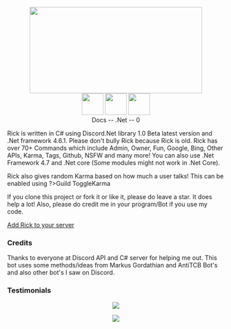 <p align="center">
<img src="https://exceptiondev.github.io/Docs/_media/rick.png" height="200" width="400"/>
<br><a href="https://exceptiondev.github.io/Docs" target="_blank">
<img src="https://exceptiondev.github.io/media/Icons/Book.png" width="50" height="50"></a>

<a href="https://www.microsoft.com/net/download" target="_blank">
<img src="https://exceptiondev.github.io/media/Icons/Cmd.png" width="50" height="50"></a>

<img src="https://exceptiondev.github.io/media/Icons/Bugs.png" width="50" height="50">
</br>
Docs -- .Net -- 0
<br>
</p>

Rick is written in C# using Discord.Net library 1.0 Beta latest version and .Net framework 4.6.1. Please don't bully Rick because Rick is old. Rick has over 70+ Commands which include Admin, Owner, Fun, Google, Bing, Other APIs, Karma, Tags, Github, NSFW and many more! You can also use .Net Framework 4.7 and .Net core (Some modules might not work in .Net Core).

Rick also gives random Karma based on how much a user talks! This can be enabled using ?>Guild ToggleKarma

If you clone this project or fork it or like it, please do leave a star. It does help a lot! Also, please do credit me in your program/Bot if you use my code.

[Add Rick to your server](https://discordapp.com/oauth2/authorize?client_id=261561347966238721&scope=bot&permissions=2146946175)


### Credits

Thanks to everyone at Discord API and C# server for helping me out.
This bot uses some methods/ideas from Markus Gordathian and AntiTCB Bot's and also other bot's I saw on Discord.


### Testimonials
<p align="center"><img src="http://vvcap.com/img/2Nrq8h0UJ8o.png"/></p>
<p align="center"><img src="http://vvcap.com/img/tVF34reZRX4.png"/></p>

